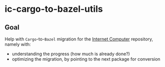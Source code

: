 # ic-cargo-to-bazel-utils

## Goal

Help with `Cargo`-to-`Bazel` migration for the [Internet Computer](https://github.com/dfinity/ic) repository, namely with:

- understanding the progress (how much is already done?)
- optimizing the migration, by pointing to the next package for conversion
